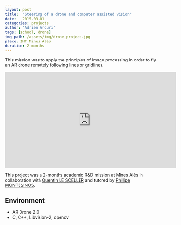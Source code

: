 ```yaml
---
layout: post
title:  "Steering of a drone and computer assisted vision"
date:   2015-03-01
categories: projects
author: 'Adrien Arcuri'
tags: [school, drone]
img_path: /assets/img/drone_project.jpg
place: IMT Mines Alès
duration: 2 months
---
```


This mission was to apply the principles of image processing in order to fly an AR drone remotely following lines or gridlines.

<div class="row iframe-container ">
    <iframe width="560" height="315" src="https://www.youtube.com/embed/FKwe7MCSMmA" frameborder="0" allow="accelerometer; autoplay; encrypted-media; gyroscope; picture-in-picture" allowfullscreen class="responsive">
    </iframe>
</div>

This project was a 2-months academic R&D mission at Mines Alès in collaboration with [Quentin LE SCELLER](http://lesceller.com/) and tutored by [Phillipe MONTESINOS](http://www.lgi2p.mines-ales.fr/~montesin/).

## Environment
- AR Drone 2.0
- C, C++, Libvision-2, opencv
